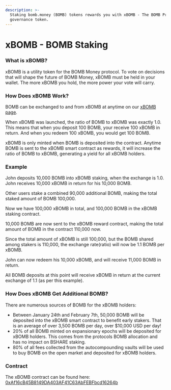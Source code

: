 ```yaml
---
description: >-
  Staking bomb.money (BOMB) tokens rewards you with xBOMB - The BOMB Protocol
  governance token.
---
```


# xBOMB - BOMB Staking

### What is xBOMB?

xBOMB is a utility token for the BOMB Money protocol.  To vote on decisions that will shape the future of BOMB Money, xBOMB must be held in your wallet.  The more xBOMB you hold, the more power your vote will carry.

### How Does xBOMB Work?

BOMB can be exchanged to and from xBOMB at anytime on our [xBOMB page](https://app.bomb.money/xbomb).

When xBOMB was launched, the ratio of BOMB to xBOMB was exactly 1.0.  This means that when you deposit 100 BOMB, your receive 100 xBOMB in return.  And when you redeem 100 xBOMB, you would get 100 BOMB.

xBOMB is only minted when BOMB is deposited into the contract.  Anytime BOMB is sent to the xBOMB smart contract as rewards, it will increase the ratio of BOMB to xBOMB, generating a yield for all xBOMB holders.

### Example

John deposits 10,000 BOMB into xBOMB staking, when the exchange is 1.0.  John receives 10,000 xBOMB in return for his 10,000 BOMB.

Other users stake a combined 90,000 additional BOMB, making the total staked amount of BOMB 100,000.

Now we have 100,000 xBOMB in total, and 100,000 BOMB in the xBOMB staking contract.

10,000 BOMB are now sent to the xBOMB reward contract, making the total amount of BOMB in the contract 110,000 now.

Since the total amount of xBOMB is still 100,000, but the BOMB shared among stakers is 110,000, the exchange rate(ratio) will now be 1.1 BOMB per xBOMB.

John can now redeem his 10,000 xBOMB, and will receive 11,000 BOMB in return.

All BOMB deposits at this point will receive xBOMB in return at the current exchange of 1.1 (as per this example).

### How Does xBOMB Get Additional BOMB?

There are numerous sources of BOMB for the xBOMB holders:

* Between January 24th and February 7th, 50,000 BOMB will be deposited into the xBOMB smart contract to benefit early stakers.  That is an average of over 3,500 BOMB per day, over $10,000 USD per day!
* 20% of all BOMB minted on expansionary epochs will be deposited for xBOMB holders.  This comes from the protocols BOMB allocation and has no impact on BSHARE staking.
* 80% of all fees collected from the autocompounding vaults will be used to buy BOMB on the open market and deposited for xBOMB holders.

### Contract

The xBOMB contract can be found here: [0xAf16cB45B8149DA403AF41C63AbFEBFbcd16264b](https://bscscan.com/address/0xaf16cb45b8149da403af41c63abfebfbcd16264b)
